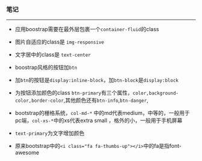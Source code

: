 ### 笔记

---

- 应用boostrap需要在最外层包裹一个`container-fluid`的class

- 图片自适应的class是 `img-responsive`

- 文字居中的class是 `text-center`

- boostrap风格的按钮加`btn`

- 加`btn`的按钮是`display:inline-block`，加`btn-block`是`display:block`

- 为按钮添加颜色的class `btn-primary`有三个属性，`color,background-color,border-color`,其他颜色还有`btn-info`,`btn-danger`,

- bootstrap的栅格系统，`col-md-*` 中的md代表medium，中等的，一般用于pc端，`col-xs-*`中的xs代表extra small ，格外的小，一般用于手机屏幕

- `text-primary`为文字增加颜色

- 原来bootstrap中的`<i class="fa fa-thumbs-up"></i>`中的fa是指font-awesome

